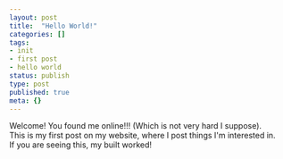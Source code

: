 ```yaml
---
layout: post
title:  "Hello World!"
categories: []
tags:
- init
- first post
- hello world
status: publish
type: post
published: true
meta: {}
---
```

Welcome! You found me online!!! (Which is not very hard I suppose).    
This is my first post on my website, where I post things I'm interested in.    
If you are seeing this, my built worked!